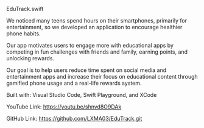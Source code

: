 EduTrack.swift

We noticed many teens spend hours on their smartphones, primarily for entertainment, so we developed an application to encourage healthier phone habits.

Our app motivates users to engage more with educational apps by competing in fun challenges with friends and family, earning points, and unlocking rewards. 

Our goal is to help users reduce time spent on social media and entertainment apps and increase their focus on educational content through gamified phone usage and a real-life rewards system.

Built with: Visual Studio Code, Swift Playground, and XCode

YouTube Link: https://youtu.be/shnvd8O9DAk

GitHub Link: https://github.com/LXMA03/EduTrack.git
